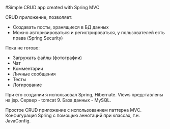 #Simple CRUD app created with Spring MVC

CRUD приложение, позволяет:
+ Создавать посты, хранящиеся в БД данных
+ Можно авторизироваться и регистрироваться, у пользователей есть права (Spring Security)

Пока не готово:
- Загружать файлы (фотографии)
- Чат
- Комментарии
- Личные сообщения
- Тесты
- Логирование

При его создании я использовал Spring, Hibernate. Views представлены на jsp. 
Сервер - tomcat 9. База данных - MySQL.

Простое CRUD приложение с использованием паттерна MVC. 
Конфигурация Spring с помощью аннотаций при классах, т.н. JavaConfig.
